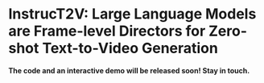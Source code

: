 # InstrucT2V: Large Language Models are Frame-level Directors for Zero-shot Text-to-Video Generation

**The code and an interactive demo will be released soon! Stay in touch.**
